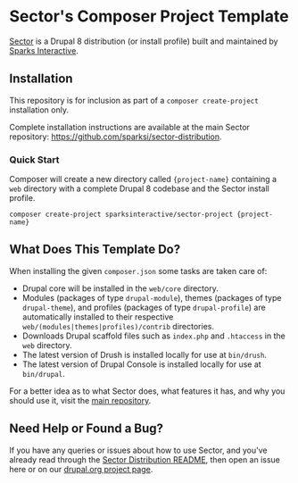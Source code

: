 # Sector's Composer Project Template

[Sector](https://www.sector.org.nz/) is a Drupal 8 distribution (or install profile) built and maintained by [Sparks Interactive](https://www.sparksinteractive.co.nz).

## Installation

This repository is for inclusion as part of a `composer create-project` installation only.

Complete installation instructions are available at the main Sector repository: https://github.com/sparksi/sector-distribution.

### Quick Start

Composer will create a new directory called `{project-name}` containing a `web` directory with a complete Drupal 8 codebase and the Sector install profile.

    composer create-project sparksinteractive/sector-project {project-name}

## What Does This Template Do?

When installing the given `composer.json` some tasks are taken care of:

* Drupal core will be installed in the `web/core` directory.
* Modules (packages of type `drupal-module`), themes (packages of type `drupal-theme`), and profiles (packages of type `drupal-profile`) are automatically installed to their respective `web/(modules|themes|profiles)/contrib` directories.
* Downloads Drupal scaffold files such as `index.php` and `.htaccess` in the `web` directory.
* The latest version of Drush is installed locally for use at `bin/drush`.
* The latest version of Drupal Console is installed locally for use at `bin/drupal`.

For a better idea as to what Sector does, what features it has, and why you should use it, visit the [main repository](https://github.com/sparksi/sector-distribution).

## Need Help or Found a Bug?

If you have any queries or issues about how to use Sector, and you've already read through the [Sector Distribution README](https://github.com/sparksi/sector-distribution/blob/master/README.md), then open an issue here or on our [drupal.org project page](https://www.drupal.org/project/sector).
